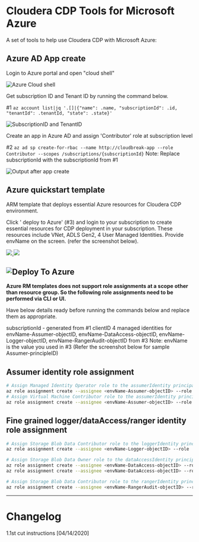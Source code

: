 # Cloudera CDP Tools for Microsoft Azure

A set of tools to help use Cloudera CDP with Microsoft Azure:

## Azure AD App create

Login to Azure portal and open "cloud shell" 

![Azure Cloud shell](https://github.com/odeshmane/cdp-azure-tools/blob/master/screenshots/screenshot1.png?raw=true)

Get subscription ID and Tenant ID by running the command below.

#1
```az account list|jq '.[]|{"name": .name, "subscriptionId": .id, "tenantId": .tenantId, "state": .state}'```

![SubscriptionID and TenantID](https://github.com/odeshmane/cdp-azure-tools/blob/master/screenshots/screenshot2.png?raw=true)

Create an app in Azure AD and assign 'Contributor' role at subscription level

#2
```az ad sp create-for-rbac --name http://cloudbreak-app --role Contributor --scopes /subscriptions/{subscriptionId}```
Note: Replace subscriptionId with the subscriptionId from #1


![Output after app create](https://github.com/odeshmane/cdp-azure-tools/blob/master/screenshots/screenshot3.png?raw=true)

## Azure quickstart template

ARM template that deploys essential Azure resources for Cloudera CDP environment.

Click ' deploy to Azure' (#3) and login to your subscription to create essential resources for CDP deployment in your subscription. These resources include VNet, ADLS Gen2, 4 User Managed Identities. Provide envName on the screen. (refer the screenshot below).

<a href="https://portal.azure.com/#create/Microsoft.Template/uri/https%3A%2F%2Fraw.githubusercontent.com%2Fcegganesh84%2Fcdp-azure-tools%2Fmaster%2Fazuredeploy.json" target="_blank">
    <img src="http://azuredeploy.net/deploybutton.png" />
</a>

<a href="http://armviz.io/#/?load=https%3A%2F%2Fraw.githubusercontent.com%2Fcegganesh84%2Fcdp-azure-tools%2Fmaster%2Fazuredeploy.json" target="_blank">
    <img src="http://armviz.io/visualizebutton.png"/>
</a>

![Deploy To Azure](https://github.com/odeshmane/cdp-azure-tools/blob/master/screenshots/screenshot4.png?raw=true)
---

**Azure RM templates does not support role assignments at a scope other than resource group. So the
following role assignments need to be performed via CLI or UI.**

Have below details ready before running the commands below and replace them as appropriate.

subscriptionId - generated from #1
clientID 4 managed identities for envName-Assumer-objectID, envName-DataAccess-objectID, envName-Logger-objectID, envName-RangerAudit-objectID from #3 Note: envName is the value you used in #3 
(Refer the screenshot below for sample Assumer-principleID)


## Assumer identity role assignment

```bash
# Assign Managed Identity Operator role to the assumerIdentity principal at subscription scope
az role assignment create --assignee <envName-Assumer-objectID> --role 'f1a07417-d97a-45cb-824c-7a7467783830' --scope '/subscriptions/<subscriptionId>'
# Assign Virtual Machine Contributor role to the assumerIdentity principal at subscription scope
az role assignment create --assignee <envName-Assumer-objectID> --role '9980e02c-c2be-4d73-94e8-173b1dc7cf3c' --scope '/subscriptions/<subscriptionId>'
```

## Fine grained logger/dataAccess/ranger identity role assignment

```bash
# Assign Storage Blob Data Contributor role to the loggerIdentity principal at logs filesystem scope
az role assignment create --assignee <envName-Logger-objectID> --role 'ba92f5b4-2d11-453d-a403-e96b0029c9fe' --scope "/subscriptions/<subscriptionId>/resourceGroups/<rg-name>/providers/Microsoft.Storage/storageAccounts/<sa-name>/blobServices/default/containers/logs"
```

```bash
# Assign Storage Blob Data Owner role to the dataAccessIdentity principal at logs/data filesystem scope
az role assignment create --assignee <envName-DataAccess-objectID> --role 'b7e6dc6d-f1e8-4753-8033-0f276bb0955b' --scope "/subscriptions/<subscriptionId>/resourceGroups/<rg-name>/providers/Microsoft.Storage/storageAccounts/<sa-name>/blobServices/default/containers/data"
az role assignment create --assignee <envName-DataAccess-objectID> --role 'b7e6dc6d-f1e8-4753-8033-0f276bb0955b' --scope "/subscriptions/<subscriptionId>/resourceGroups/<rg-name>/providers/Microsoft.Storage/storageAccounts/<sa-name>/blobServices/default/containers/logs"
```

```bash
# Assign Storage Blob Data Contributor role to the rangerIdentity principal at data filesystem scope
az role assignment create --assignee <envName-RangerAudit-objectID> --role 'ba92f5b4-2d11-453d-a403-e96b0029c9fe' --scope "/subscriptions/<subscriptionId>/resourceGroups/<rg-name>/providers/Microsoft.Storage/storageAccounts/<sa-name>/blobServices/default/containers/data"
```

---

# Changelog

1.1st cut instructions [04/14/2020]
